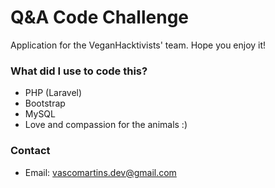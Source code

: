 # Q&A Code Challenge

Application for the VeganHacktivists' team. Hope you enjoy it!

### What did I use to code this?
-   PHP (Laravel)
-   Bootstrap
-   MySQL
-   Love and compassion for the animals :)

### Contact
-   Email: vascomartins.dev@gmail.com